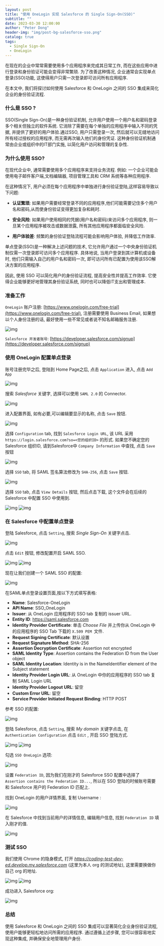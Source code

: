 ```yaml
---
layout: post
title: "使用 OneLogin 实现 Salesforce 的 Single Sign-On(SSO)"
subtitle: ""
date: 2023-03-30 12:00:00
author: "Peter Dong"
header-img: "img/post-bg-salesforce-sso.png"
catalog: true
tags:
  - Single Sign-On
  - OneLogin
---
```


在现在的企业中常常需要使用多个应用程序来完成其日常工作, 而在这些应用中进行登录和身份验证可能会变得非常繁琐. 为了改善这种情况, 企业通常会实现单点登录(SSO)功能, 这使得用户只需一次登录即可访问所有应用程序.

在本文中, 我们将探讨如何使用 Salesforce 和 OneLogin 之间的 SSO 集成来简化企业的身份验证流程.

### 什么是 SSO ?

SSO(Single Sign-On)是一种身份验证机制, 允许用户使用一个用户名和密码登录多个相关但独立的软件系统. 它消除了需要在每个单独的应用程序中输入不同的凭据, 并提供了更好的用户体验.通过SSO, 用户只需登录一次, 然后就可以无缝地访问所有经过授权的应用程序, 而无需再次输入他们的身份凭证. 这种身份验证机制通常由企业或组织中的IT部门实施, 以简化用户访问和管理的复杂性.

### 为什么使用 SSO?

在现代企业中, 通常需要使用多个应用程序来支持业务流程. 例如: 一个企业可能会使用电子邮件客户端,文档编辑器, 项目管理工具和 CRM 系统等各种应用程序.

在这种情况下, 用户必须在每个应用程序中单独进行身份验证登陆,这样容易导致以下问题:

- **认证繁琐**: 如果用户需要经常登录不同的应用程序,他们可能需要记住多个用户名和密码,从而使身份验证变得更加复杂和耗时.

- **安全风险**: 如果用户使用相同的凭据(用户名和密码)来访问多个应用程序, 则一旦某个应用程序被攻击或数据泄露, 所有其他应用程序都面临安全风险.

- **用户体验差**: 频繁的身份验证登陆流程可能会影响用户体验, 并降低工作效率.

单点登录(SSO)是一种解决上述问题的技术, 它允许用户通过一个中央身份验证机制仅需一次登录即可访问多个应用程序. 具体地说, 当用户登录到其计算机或设备时, 他们只需输入自己的用户名和密码一次, 即可访问所有已配置为使用该SSO解决方案的应用程序.

因此, 使用 SSO 可以简化用户的身份验证流程, 提高安全性并提高工作效率. 它使得企业能够更好地管理其身份验证系统, 同时也可以降低IT支出和管理成本.

### 准备工作

`OneLogin` 账户注册: [https://www.onelogin.com/free-trial](https://www.onelogin.com/free-trial), 注册需要使用 Business Email, 如果想以个人身份注册的话, 最好使用一些不常见或者说不知名邮箱服务注册.

![img](/img/in-post/post-salesforce-sso-01.png)

`Salesforce 开发者账号`: [https://developer.salesforce.com/signup](https://developer.salesforce.com/signup)

### 使用 OneLogin 配置单点登录

账号注册完毕之后, 登陆到 Home Page之后, 点击 `Application` 进入, 点击 `Add App`

![img](/img/in-post/post-salesforce-sso-02.png)

搜索 _Salesforce_ 关键字, 选择可以使用 `SAML 2.0` 的 Connector.

![img](/img/in-post/post-salesforce-sso-03.png)

进入配置界面, 如有必要,可以编辑要显示的名称, 点击 `Save` 按钮.

![img](/img/in-post/post-salesforce-sso-04.png)

选择 `Configuration` tab, 找到 `Salesforce Login URL`, 该 URL 采用 `https://login.salesforce.com?so=<您的组织ID>` 的形式. 如果您不确定您的Salesforce 组织ID, 请到Salesforce中 `Company Information` 中查找, 点击 `Save` 按钮

![img](/img/in-post/post-salesforce-sso-05.png)

选择 `SSO` tab, 将 SAML 签名算法修改为 `SHA-256`, 点击 `Save` 按钮.

![img](/img/in-post/post-salesforce-sso-06.png)

选择 `SSO` tab, 点击 `View Details` 按钮, 然后点击下载, 这个文件会在后续的 Salesforce 中配置 SSO 中使用到.

![img](/img/in-post/post-salesforce-sso-07.png)
![img](/img/in-post/post-salesforce-sso-08.png)

### 在 Salesforce 中配置单点登录

登陆 Salesforce, 点击 `Setting`, 搜索 _Single Sign-On_ 关键字点击.

![img](/img/in-post/post-salesforce-sso-09.png)

点击 `Edit` 按钮, 修改配置开启 SAML SSO.

![img](/img/in-post/post-salesforce-sso-10.png)
![img](/img/in-post/post-salesforce-sso-11.png)

现在让我们创建一个 SAML SSO 的配置: 

![img](/img/in-post/post-salesforce-sso-12.png)

在SAML单点登录设置页面,按以下方式填写表格:

- **Name**: Salesforce-OneLogin
- **API Name**: SSO_OneLogin
- **Issuer**: 从 OneLogin 应用程序的 SSO tab 复制的 issuer URL.
- **Entity ID**: https://saml.salesforce.com
- **Identity Provider Certificate**: 单击 _Choose File_ 并上传你从 OneLogin 中的应用程序的 SSO Tab 下载的 `X.509 PEM `文件.
- **Request Signing Certificate**: 默认设置
- **Request Signature Method**: SHA-256
- **Assertion Decryption Certificate**: Assertion not encrypted
- **SAML Identity Type**: Assertion contains the Federation ID from the User object
- **SAML Identity Location**: Identity is in the NameIdentifier element of the Subject statement
- **Identity Provider Login URL**: 从 OneLogin 中你的应用程序的 SSO tab 复制 SAML Login URL
- **Identity Provider Logout URL**: 留空
- **Custom Error URL**: 留空
- **Service Provider Initiated Request Binding**: HTTP POST

参考 SSO 的配置:

![img](/img/in-post/post-salesforce-sso-13.png)

登陆 Salesforce, 点击 `Setting`, 搜索 _My domain_ 关键字点击, 在 `Authentication Configuration` 点击  `Edit` , 开启 SSO 登陆方式.

![img](/img/in-post/post-salesforce-sso-14.png)
![img](/img/in-post/post-salesforce-sso-15.png)

勾选 `SSO OneLogin` 选项:

![img](/img/in-post/post-salesforce-sso-16.png)

设置 `Federation ID`, 因为我们在刚才的 Salesforce SSO 配置中选择了 `Assertion contains the Federation ID...`, 所以在 SSO 登陆的时候账号需要和 Salesforce 用户的 Federation ID 匹配上.

找到 OneLogin 的用户详情界面, 复制 Username :

![img](/img/in-post/post-salesforce-sso-17.png)

在 Salesforce 中找到当前用户的详情信息, 编辑用户信息, 找到 `Federation ID` 填入刚才的值. 

![img](/img/in-post/post-salesforce-sso-18.png)

### 测试 SSO

我们使用 Chrome 的隐身模式, 打开 _https://coding-test-dev-ed.develop.my.salesforce.com_ (这里为本人 org 的测试地址), 这里需要换做你自己 org 的地址.

![img](/img/in-post/post-salesforce-sso-19.png)
![img](/img/in-post/post-salesforce-sso-20.png)

成功进入 Salesforce org:

![img](/img/in-post/post-salesforce-sso-21.png)

### 总结

使用 Salesforce 和 OneLogin 之间的 SSO 集成可以显著简化企业身份验证流程, 使用户能够更轻松地访问所需的应用程序. 通过遵循上述步骤, 您可以很容易地实现这种集成, 并确保安全地管理用户身份.





